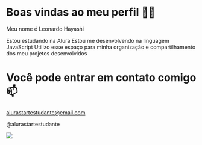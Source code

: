 # Boas vindas ao meu perfil 💙💙
Meu nome é Leonardo Hayashi

Estou estudando na Alura
Estou me desenvolvendo na linguagem JavaScript
Utilizo esse espaço para minha organização e compartilhamento dos meu projetos desenvolvidos

# Você pode entrar em contato comigo 📫
alurastartestudante@email.com

@alurastartestudante

![](https://media1.tenor.com/m/tw1pHRRqA9cAAAAd/caze.gif) 

